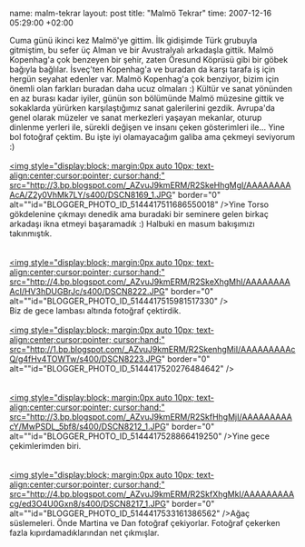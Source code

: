 name: malm-tekrar
layout: post
title: "Malmö Tekrar"
time: 2007-12-16 05:29:00 +02:00

Cuma günü ikinci kez Malmö'ye gittim. İlk gidişimde Türk grubuyla gitmiştim, bu sefer üç Alman ve bir Avustralyalı arkadaşla gittik. Malmö Kopenhag'a çok benzeyen bir şehir, zaten Öresund Köprüsü gibi bir göbek bağıyla bağlılar. İsveç'ten Kopenhag'a ve buradan da karşı tarafa iş için hergün seyahat edenler var. Malmö Kopenhag'a çok benziyor, bizim için önemli olan farkları buradan daha ucuz olmaları :) Kültür ve sanat yönünden en az burası kadar iyiler, günün son bölümünde Malmö müzesine gittik ve sokaklarda yürürken karşılaştığımız sanat galerilerini gezdik. Avrupa'da genel olarak müzeler ve sanat merkezleri yaşayan mekanlar, oturup dinlenme yerleri ile, sürekli değişen ve insanı çeken gösterimleri ile... Yine bol fotoğraf çektim. Bu işte iyi olamayacağım galiba ama çekmeyi seviyorum :)<br /><br /><a href="http://3.bp.blogspot.com/_AZvuJ9kmERM/R2SkeHhgMgI/AAAAAAAAAcA/Z2y0VhMk7LY/s1600-h/DSCN8169_1.JPG"><img style="display:block; margin:0px auto 10px; text-align:center;cursor:pointer; cursor:hand;" src="http://3.bp.blogspot.com/_AZvuJ9kmERM/R2SkeHhgMgI/AAAAAAAAAcA/Z2y0VhMk7LY/s400/DSCN8169_1.JPG" border="0" alt=""id="BLOGGER_PHOTO_ID_5144417511686550018" /></a>Yine Torso gökdelenine çıkmayı denedik ama buradaki bir seminere gelen birkaç arkadaşı ikna etmeyi başaramadık :) Halbuki en masum bakışımızı takınmıştık.<br /><br /><br /><a href="http://4.bp.blogspot.com/_AZvuJ9kmERM/R2SkeXhgMhI/AAAAAAAAAcI/HV3hDUGBrJc/s1600-h/DSCN8222.JPG"><img style="display:block; margin:0px auto 10px; text-align:center;cursor:pointer; cursor:hand;" src="http://4.bp.blogspot.com/_AZvuJ9kmERM/R2SkeXhgMhI/AAAAAAAAAcI/HV3hDUGBrJc/s400/DSCN8222.JPG" border="0" alt=""id="BLOGGER_PHOTO_ID_5144417515981517330" /></a><br />Biz de gece lambası altında fotoğraf çektirdik.<br /><br /><a href="http://1.bp.blogspot.com/_AZvuJ9kmERM/R2SkenhgMiI/AAAAAAAAAcQ/g4fHv4TOWTw/s1600-h/DSCN8223.JPG"><img style="display:block; margin:0px auto 10px; text-align:center;cursor:pointer; cursor:hand;" src="http://1.bp.blogspot.com/_AZvuJ9kmERM/R2SkenhgMiI/AAAAAAAAAcQ/g4fHv4TOWTw/s400/DSCN8223.JPG" border="0" alt=""id="BLOGGER_PHOTO_ID_5144417520276484642" /></a><br /><br /><br /><a href="http://3.bp.blogspot.com/_AZvuJ9kmERM/R2SkfHhgMjI/AAAAAAAAAcY/MwPSDL_5bf8/s1600-h/DSCN8212_1.JPG"><img style="display:block; margin:0px auto 10px; text-align:center;cursor:pointer; cursor:hand;" src="http://3.bp.blogspot.com/_AZvuJ9kmERM/R2SkfHhgMjI/AAAAAAAAAcY/MwPSDL_5bf8/s400/DSCN8212_1.JPG" border="0" alt=""id="BLOGGER_PHOTO_ID_5144417528866419250" /></a>Yine gece çekimlerimden biri. <br /><br /><br /><a href="http://4.bp.blogspot.com/_AZvuJ9kmERM/R2SkfXhgMkI/AAAAAAAAAcg/ed3O4U0Gxn8/s1600-h/DSCN8217_1.JPG"><img style="display:block; margin:0px auto 10px; text-align:center;cursor:pointer; cursor:hand;" src="http://4.bp.blogspot.com/_AZvuJ9kmERM/R2SkfXhgMkI/AAAAAAAAAcg/ed3O4U0Gxn8/s400/DSCN8217_1.JPG" border="0" alt=""id="BLOGGER_PHOTO_ID_5144417533161386562" /></a>Ağaç süslemeleri. Önde Martina ve Dan fotoğraf çekiyorlar. Fotoğraf çekerken fazla kıpırdamadıklarından net çıkmışlar.
